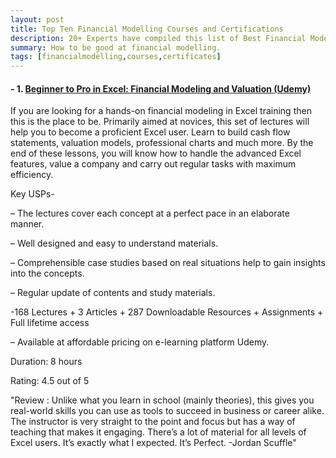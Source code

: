 ```yaml
---
layout: post
title: Top Ten Financial Modelling Courses and Certifications
description: 20+ Experts have compiled this list of Best Financial Modeling Course, Tutorial, Training, Class, and Certification available online for 2020.It includes both paid and free resources to help you learn Financial Modeling and these courses are suitable for beginners, intermediate learners as well as experts.
summary: How to be good at financial modelling.
tags: [financialmodelling,courses,certificates]
---
```

#### - 1. [Beginner to Pro in Excel: Financial Modeling and Valuation (Udemy)](https://www.udemy.com/course/beginner-to-pro-in-excel-financial-modeling-and-valuation/)

If you are looking for a hands-on financial modeling in Excel training then this is the place to be. Primarily aimed at novices, this set of lectures will help you to become a proficient Excel user. Learn to build cash flow statements, valuation models, professional charts and much more. By the end of these lessons, you will know how to handle the advanced Excel features, value a company and carry out regular tasks with maximum efficiency.

 
Key USPs-

– The lectures cover each concept at a perfect pace in an elaborate manner.

– Well designed and easy to understand materials.

– Comprehensible case studies based on real situations help to gain insights into the concepts.

– Regular update of contents and study materials.

-168 Lectures + 3 Articles + 287 Downloadable Resources + Assignments + Full lifetime access

– Available at affordable pricing on e-learning platform Udemy.

 

Duration: 8 hours

Rating: 4.5 out of 5

"Review : Unlike what you learn in school (mainly theories), this gives you real-world skills you can use as tools to succeed in business or career alike. The instructor is very straight to the point and focus but has a way of teaching that makes it engaging. There’s a lot of material for all levels of Excel​ users. It’s exactly what I expected. It’s Perfect. -Jordan Scuffle"
     
     
